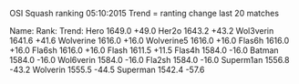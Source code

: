 OSI Squash ranking 05:10:2015
Trend = ranting change last 20 matches

Name:                Rank:   Trend:
Hero                 1649.0  +49.0
Her2o                1643.2  +43.2
Wol3verin            1641.6  +41.6
Wolverine            1616.0  +16.0
Wolverine5           1616.0  +16.0
Flas6h               1616.0  +16.0
Fla6sh               1616.0  +16.0
Flash                1611.5  +11.5
Flas4h               1584.0  -16.0
Batman               1584.0  -16.0
Wol6verin            1584.0  -16.0
Fla2sh               1584.0  -16.0
Superm1an            1556.8  -43.2
Wolverin             1555.5  -44.5
Superman             1542.4  -57.6
